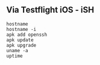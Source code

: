 ## Via Testflight iOS - iSH

```
hostname
hostname -i
apk add openssh
apk update
apk upgrade
uname -a
uptime
``` 
